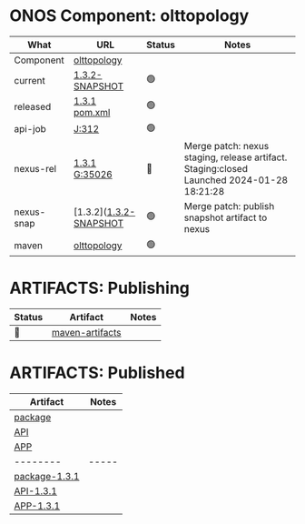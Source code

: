 ONOS Component: olttopology
===========================

| What | URL | Status | Notes |
| ---- | --- | ------ | ----- |
| Component  | [olttopology](https://gerrit.opencord.org/plugins/gitiles/olttopology) | | |
| current    | [1.3.2-SNAPSHOT](https://gerrit.opencord.org/plugins/gitiles/olttopology/+/refs/heads/master/pom.xml#30) | :green_circle: | |
| released   | [1.3.1](https://mvnrepository.com/artifact/org.opencord/olttopology) <br> [pom.xml](https://gerrit.opencord.org/plugins/gitiles/olttopology/+/0a6f3f64303d90de924b6b326b2c2dac8ffc5160/pom.xml#30) | :green_circle: | |
| api-job    | [J:312](https://jenkins.opencord.org/job/onos-app-release/312/console) | :green_circle: | |
| nexus-rel  | [1.3.1](https://mvnrepository.com/artifact/org.opencord/olttopology/1.3.1) <br> [G:35026](https://gerrit.opencord.org/c/olttopology/+/35026) | :hammer: | Merge patch: nexus staging, release artifact.  Staging:closed <BR> Launched 2024-01-28 18:21:28 |
| nexus-snap | [1.3.2]([1.3.2-SNAPSHOT](https://gerrit.opencord.org/plugins/gitiles/olttopology/+/refs/heads/master/pom.xml#30) | :green_circle: | Merge patch: publish snapshot artifact to nexus |
| maven      | [olttopology](https://mvnrepository.com/artifact/org.opencord/olttopology) | :green_circle: | | Release staged on nexus, publishing to mvc |

ARTIFACTS: Publishing
=====================

| Status   | Artifact         | Notes |
| ------   | ---------------- | ----- |
| :hammer: | [maven-artifacts](maven-artifacts.md) | |

ARTIFACTS: Published
====================
    
| Artifact | Notes |
| -------- | ----- |
| [package](https://mvnrepository.com/artifact/org.opencord/olttopology) | |
| [API](https://mvnrepository.com/artifact/org.opencord/olttopology-api) | |
| [APP](https://mvnrepository.com/artifact/org.opencord/olttopology-app) | |
| -------- | ----- |
| [package-1.3.1](https://mvnrepository.com/artifact/org.opencord/olttopology/1.3.1) | |
| [API-1.3.1](https://mvnrepository.com/artifact/org.opencord/olttopology-api/1.3.1) | |
| [APP-1.3.1](https://mvnrepository.com/artifact/org.opencord/olttopology-app/1.3.1) | |
